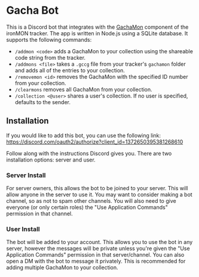 # Gacha Bot

This is a Discord bot that integrates with the [GachaMon](https://github.com/besteon/Ironmon-Tracker/wiki/GachaMon-Collectable-Card-Game) component of the ironMON tracker. The app is written in Node.js using a SQLite database. It supports the following commands:

* `/addmon <code>` adds a GachaMon to your collection using the shareable code string from the tracker.
* `/addmons <file>` takes a `.gccg` file from your tracker's `gachamon` folder and adds all of the entries to your collection.
* `/removemon <id>` removes the GachaMon with the specified ID number from your collection.
* `/clearmons` removes all GachaMon from your collection.
* `/collection <@user>` shares a user's collection. If no user is specified, defaults to the sender.

## Installation

If you would like to add this bot, you can use the following link: https://discord.com/oauth2/authorize?client_id=1372650395381268610

Follow along with the instructions Discord gives you. There are two installation options: server and user.

### Server Install

For server owners, this allows the bot to be joined to your server. This will allow anyone in the server to use it. You may want to consider making a bot channel, so as not to spam other channels. You will also need to give everyone (or only certain roles) the "Use Application Commands" permission in that channel.

### User Install

The bot will be added to your account. This allows you to use the bot in any server, however the messages will be private unless you're given the "Use Application Commands" permission in that server/channel. You can also open a DM with the bot to message it privately. This is recommended for adding multiple GachaMon to your collection.
